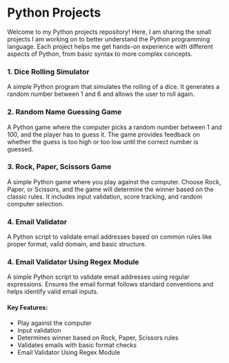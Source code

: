 <h1>Python Projects</h1>

<p>Welcome to my Python projects repository! Here, I am sharing the small projects I am working on to better understand the Python programming language. Each project helps me get hands-on experience with different aspects of Python, from basic syntax to more complex concepts.</p>

<h3>1. Dice Rolling Simulator</h3>
<p>A simple Python program that simulates the rolling of a dice. It generates a random number between 1 and 6 and allows the user to roll again.</p>

<h3>2. Random Name Guessing Game</h3>
<p>A Python game where the computer picks a random number between 1 and 100, and the player has to guess it. The game provides feedback on whether the guess is too high or too low until the correct number is guessed.</p>

<h3>3. Rock, Paper, Scissors Game</h3>
<p>A simple Python game where you play against the computer. Choose Rock, Paper, or Scissors, and the game will determine the winner based on the classic rules. It includes input validation, score tracking, and random computer selection.</p>

<h3>4. Email Validator</h3>
<p>A Python script to validate email addresses based on common rules like proper format, valid domain, and basic structure.</p>

<h3>4. Email Validator Using Regex Module</h3>
<p>A simple Python script to validate email addresses using regular expressions. Ensures the email format follows standard conventions and helps identify valid email inputs.</p>

<h4>Key Features:</h4>
<ul>
  <li>Play against the computer</li>
  <li>Input validation</li>
  <li>Determines winner based on Rock, Paper, Scissors rules</li>
  <li>Validates emails with basic format checks</li>
  <li>Email Validator Using Regex Module</li>
</ul>
